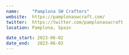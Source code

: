 ```yaml
---
name:     "Pamplona SW Crafters"
website:  https://pamplonaswcraft.com/
twitter:  https://twitter.com/pamplonaswcraft
location: Pamplona, Spain

date_start: 2023-06-02
date_end:   2023-06-03
---
```

